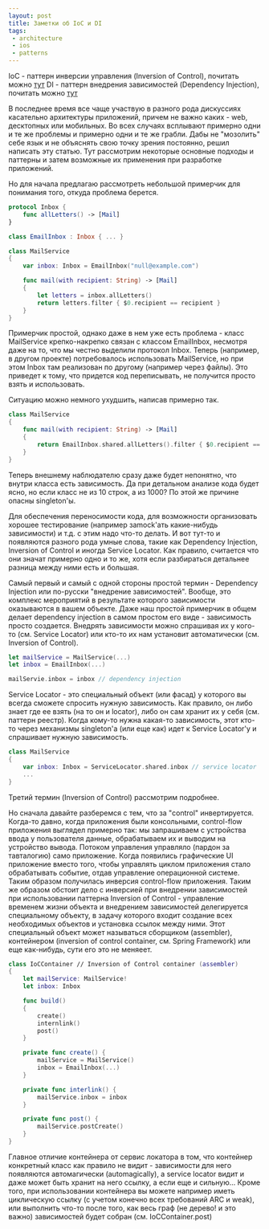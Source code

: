 ```yaml
---
layout: post
title: Заметки об IoC и DI
tags:
 - architecture
 - ios
 - patterns
---
```


IoC - паттерн инверсии управления (Inversion of Control), почитать можно [тут](https://ru.wikipedia.org/wiki/Инверсия_управления)
DI - паттерн внедрения зависимостей (Dependency Injection), почитать можно [тут](https://ru.wikipedia.org/wiki/Внедрение_зависимости)

В последнее время все чаще участвую в разного рода дискуссиях касательно архитектуры приложений, причем не важно каких - web, десктопных или мобильных. Во всех случаях всплывают примерно одни и те же проблемы и примерно одни и те же грабли. Дабы не "мозолить" себе язык и не объяснять свою точку зрения постоянно, решил написать эту статью. Тут рассмотрим некоторые основные подходы и паттерны и затем возможные их применения при разработке приложений.

Но для начала предлагаю рассмотреть небольшой примерчик для понимания того, откуда проблема берется.

``` swift
protocol Inbox {
    func allLetters() -> [Mail]
}

class EmailInbox : Inbox { ... }

class MailService
{
    var inbox: Inbox = EmailInbox("null@example.com")

    func mail(with recipient: String) -> [Mail]
    {
        let letters = inbox.allLetters()
        return letters.filter { $0.recipient == recipient }
    }
}
```

Примерчик простой, однако даже в нем уже есть проблема - класс MailService крепко-накрепко связан с классом EmailInbox, несмотря даже на то, что мы честно выделили протокол Inbox. Теперь (например, в другом проекте) потребовалось использовать MailService, но при этом Inbox там реализован по другому (например через файлы). Это приведет к тому, что придется код переписывать, не получится просто взять и использовать.

Ситуацию можно немного ухудшить, написав примерно так.

``` swift
class MailService
{
    func mail(with recipient: String) -> [Mail]
    {
        return EmailInbox.shared.allLetters().filter { $0.recipient == recipient }
    }
}
```

Теперь внешнему наблюдателю сразу даже будет непонятно, что внутри класса есть зависимость. Да при детальном анализе кода будет ясно, но если класс не из 10 строк, а из 1000? По этой же причине опасны singleton'ы.

Для обеспечения переносимости кода, для возможности организовать хорошее тестирование (например заmock'ать какие-нибудь зависимости) и т.д. с этим надо что-то делать. И вот тут-то и появляются разного рода умные слова, такие как Dependency Injection, Inversion of Control и иногда Service Locator. Как правило, считается что они значат примерно одно и то же, хотя если разбираться детальнее разница между ними есть и большая.

Самый первый и самый с одной стороны простой термин - Dependency Injection или по-русски "внедрение зависимостей". Вообще, это комплекс мероприятий в результате которого зависимости оказываются в вашем объекте. Даже наш простой примерчик в общем делает dependency injection в самом простом его виде - зависимость просто создается. Внедрять зависимости можно спрашивая их у кого-то (см. Service Locator) или кто-то их нам установит автоматически (см. Inversion of Control).

``` swift
let mailService = MailService(...)
let inbox = EmailInbox(...)

mailServie.inbox = inbox // dependency injection
```

Service Locator - это специальный объект (или фасад) у которого вы всегда сможете спросить нужную зависимость. Как правило, он либо знает где ее взять (на то он и locator), либо он сам хранит их у себя (см. паттерн реестр). Когда кому-то нужна какая-то зависимость, этот кто-то через механизмы singleton'а (или еще как) идет к Service Locator'у и спрашивает нужную зависимость.

``` swift
class MailService
{
    var inbox: Inbox = ServiceLocator.shared.inbox // service locator
    ...
}
```

Третий термин (Inversion of Control) рассмотрим подробнее.

Но сначала давайте разберемся с тем, что за "control" инвертируется. Когда-то давно, когда приложения были консольными, control-flow приложения выглядел примерно так: мы запрашиваем с устройства ввода у пользователя данные, обрабатываем их и выводим на устройство вывода. Потоком управления управляло (пардон за тавталогию) само приложение. Когда появились графические UI приложение вместо того, чтобы управлять циклом приложения стало обрабатывать событие, отдав управление операционной системе. Таким образом получилась инверсия control-flow приложения. Таким же образом обстоит дело с инверсией при внедрении зависимостей при использовании паттерна Inversion of Control - управление временем жизни объекта и внедрением зависимостей делегируется специальному объекту, в задачу которого входит создание всех необходимых объектов и установка ссылок между ними. Этот специальный объект может называться сборщиком (assembler), контейнером (inversion of control container, см. Spring Framework) или еще как-нибудь, сути его это не меняеет.

``` swift
class IoCContainer // Inversion of Control container (assembler)
{
    let mailService: MailService!
    let inbox: Inbox

    func build()
    {
        create()
        internlink()
        post()
    }

    private func create() {
        mailService = MailService()
        inbox = EmailInbox(...)
    }

    private func interlink() {
        mailService.inbox = inbox
    }

    private func post() {
        mailService.postCreate()
    }
}
```

Главное отличие контейнера от сервис локатора в том, что контейнер конкретный класс как правило не видит - зависимости для него появляются автомагически (automagically), а service locator видит и даже может быть хранит на него ссылку, а если еще и сильную... Кроме того, при использовании контейнера вы можете например иметь циклическую ссылку (с учетом конечно всех требований ARC и weak), или выполнить что-то после того, как весь граф (не дерево! и это важно) зависимостей будет собран (см. IoCContainer.post)
